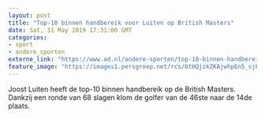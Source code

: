 ```yaml
---
layout: post
title: "Top-10 binnen handbereik voor Luiten op British Masters"
date: Sat, 11 May 2019 17:31:00 GMT
categories: 
- sport 
- andere_sporten 
externe_link: "https://www.ad.nl/andere-sporten/top-10-binnen-handbereik-voor-luiten-op-british-masters~a8806ffc/"
feature_image: "https://images1.persgroep.net/rcs/6tHQjzkZKAjwhpEn5_sjF13bSms/diocontent/136567011/_fitwidth/400/?appId=21791a8992982cd8da851550a453bd7f&quality=0.7"
---
```


Joost Luiten heeft de top-10 binnen handbereik op de British Masters. Dankzij een ronde van 68 slagen klom de golfer van de 46ste naar de 14de plaats.
